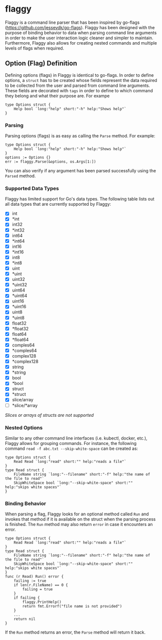 # flaggy
Flaggy is a command line parser that has been inspired by go-flags (https://github.com/jessevdk/go-flags). Flaggy has been designed with the purpose of binding behavior to data when parsing command line arguments in order to make the user interaction logic cleaner and simpler to maintain. Furthermore, Flaggy also allows for creating nested commands and multiple levels of flags when required. 

## Option (Flag) Definition
Defining options (flags) in Flaggy is identical to go-flags. In order to define options, a `struct` has to be created whose fields represent the data required to be collected from the user and parsed from command line arguments. These fields are decorated with `tags` in order to define to which command they belong and what their purpose are. For exampe 


    type Options struct {
        Help bool `long:"help" short:"-h" help:"Shows help"`    
    }

### Parsing 
Parsing options (flags) is as easy as calling the `Parse` method. For example:

    type Options struct {
        Help bool `long:"help" short:"-h" help:"Shows help"`    
    }
    options := Options {}
    err := flaggy.Parse(&options, os.Args[1:])

You can also verify if any argument has been parsed successfully using the `Parsed` method.     

### Supported Data Types 
Flaggy has limited support for Go's data types. The following table lists out all data types that are currently supported by Flaggy: 

- [x] int         
- [x] *int         
- [x] int32       
- [x] *int32       
- [x] int64       
- [x] *int64       
- [x] int16       
- [x] *int16       
- [x] int8        
- [x] *int8        
- [x] uint        
- [x] *uint        
- [x] uint32      
- [x] *uint32      
- [x] uint64      
- [x] *uint64      
- [x] uint16      
- [x] *uint16      
- [x] uint8       
- [x] *uint8       
- [x] float32     
- [x] *float32     
- [x] float64     
- [x] *float64     
- [x] comples64   
- [x] *comples64   
- [x] complex128  
- [x] *complex128  
- [x] string
- [x] *string      
- [x] bool   
- [x] *bool        
- [x] struct 
- [x] *struct      
- [x] slice/array
- [ ] *slice/*array 

*Slices or arrays of structs are not supported*

### Nested Options 
Similar to any other command line interfaces (i.e. kubectl, docker, etc.), Flaggy allows for grouping commands. For instance, the following command `read -f abc.txt --skip-white-space` can be created as: 

    type Options struct {
        Read Read `long:"read" short:"" help:"reads a file"`
    }
    type Read struct {
        FileName string `long:"--filename" short:"-f" help:"the name of the file to read"`
        SkipWhiteSpace bool `long:"--skip-white-space" short:"" help:"skips white spaces"`
    }

### Binding Behavior 
When parsing a flag, Flaggy looks for an optional method called `Run` and invokes that method if it is available on the struct when the parsing process is finished. The `Run` method may also return `error` in case it encounters an error. 

    type Options struct {
        Read Read `long:"read" short:"" help:"reads a file"`
    }
    type Read struct {
        FileName string `long:"--filename" short:"-f" help:"the name of the file to read"`
        SkipWhiteSpace bool `long:"--skip-white-space" short:"" help:"skips white spaces"`
    }
    func (r Read) Run() error {
        failing := true
        if len(r.FileName) == 0 {
            failing = true
        }
        if failing {
            flaggy.PrintHelp()
            return fmt.Errorf("file name is not provided")
        }
        ...
        return nil
    }

If the `Run` method returns an error, the `Parse` method will return it back. 







